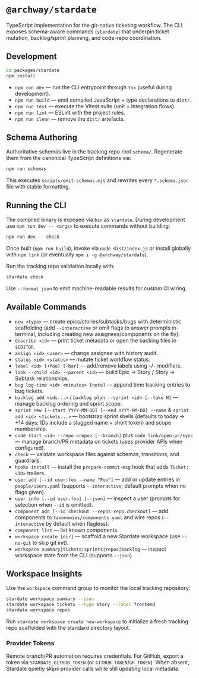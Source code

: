 # `@archway/stardate`

TypeScript implementation for the git-native ticketing workflow. The CLI exposes
schema-aware commands (`stardate`) that underpin ticket mutation,
backlog/sprint planning, and code-repo coordination.

## Development

```sh
cd packages/stardate
npm install
```

- `npm run dev` — run the CLI entrypoint through `tsx` (useful during
  development).
- `npm run build` — emit compiled JavaScript + type declarations to `dist/`.
- `npm run test` — execute the Vitest suite (unit + integration flows).
- `npm run lint` — ESLint with the project rules.
- `npm run clean` — remove the `dist/` artefacts.

## Schema Authoring

Authoritative schemas live in the tracking repo root `schema/`. Regenerate them
from the canonical TypeScript definitions via:

```sh
npm run schemas
```

This executes `scripts/emit-schemas.mjs` and rewrites every
`*.schema.json` file with stable formatting.

## Running the CLI

The compiled binary is exposed via `bin` as `stardate`. During
development use `npm run dev -- <args>` to execute commands without building:

```sh
npm run dev -- check
```

Once built (`npm run build`), invoke via `node dist/index.js` or install globally
with `npm link` (or eventually `npm i -g @archway/stardate`).

Run the tracking repo validation locally with:

```sh
stardate check
```

Use `--format json` to emit machine-readable results for custom CI wiring.

## Available Commands

- `new <type>` — create epics/stories/subtasks/bugs with deterministic scaffolding (add `--interactive` or omit flags to answer prompts in-terminal, including creating new assignees/components on the fly).
- `describe <id>` — print ticket metadata or open the backing files in `$EDITOR`.
- `assign <id> <user>` — change assignee with history audit.
- `status <id> <status>` — mutate ticket workflow status.
- `label <id> [+foo] [-bar]` — add/remove labels using `+`/`-` modifiers.
- `link --child <id> --parent <id>` — build Epic → Story / Story → Subtask relationships.
- `bug log-time <id> <minutes> [note]` — append time tracking entries to bug tickets.
- `backlog add <ids...>` / `backlog plan --sprint <id> [--take N]` — manage backlog ordering and sprint scope.
- `sprint new [--start YYYY-MM-DD] [--end YYYY-MM-DD] --name` & `sprint add <id> <tickets...>` — bootstrap sprint shells (defaults to today → +14 days; IDs include a slugged name + short token) and scope membership.
- `code start <id> --repo <repo> [--branch]` plus `code link/open-pr/sync` — manage branch/PR metadata on tickets (uses provider APIs when configured).
- `check` — validate workspace files against schemas, transitions, and guardrails.
- `hooks install` — install the `prepare-commit-msg` hook that adds `Ticket: <ID>` trailers.
- `user add [--id user:foo --name "Foo"]` — add or update entries in `people/users.yaml` (supports `--interactive`; default prompts when no flags given).
- `user info [--id user:foo] [--json]` — inspect a user (prompts for selection when `--id` is omitted).
- `component add [--id checkout --repos repo.checkout]` — add components to `taxonomies/components.yaml` and wire repos (`--interactive` by default when flagless).
- `component list` — list known components.
- `workspace create [dir]` — scaffold a new Stardate workspace (use `--no-git` to skip git init).
- `workspace summary|tickets|sprints|repos|backlog` — inspect workspace state from the CLI (supports `--json`).

## Workspace Insights

Use the `workspace` command group to monitor the local tracking repository:

```sh
stardate workspace summary --json
stardate workspace tickets --type story --label frontend
stardate workspace repos
```

Run `stardate workspace create new-workspace` to initialize a fresh tracking repo scaffolded with the standard directory layout.

### Provider Tokens

Remote branch/PR automation requires credentials. For GitHub, export a token via
`STARDATE_GITHUB_TOKEN` (or `GITHUB_TOKEN`/`GH_TOKEN`). When absent, Stardate quietly
skips provider calls while still updating local metadata.

